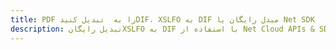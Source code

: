 ---title: PDF را به  تبدیل کنیدDIF، XSLFO به DIF مبدل رایگان یا Net SDKdescription: تبدیل رایگانXSLFO به DIF با استفاده از Net Cloud APIs & SDK همچنین اسناد PDF را در Cloud ایجاد، ویرایش و رندر کنید.---